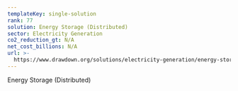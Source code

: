```yaml
---
templateKey: single-solution
rank: 77
solution: Energy Storage (Distributed)
sector: Electricity Generation
co2_reduction_gt: N/A
net_cost_billions: N/A
url: >-
  https://www.drawdown.org/solutions/electricity-generation/energy-storage-distributed
---
```


Energy Storage (Distributed)